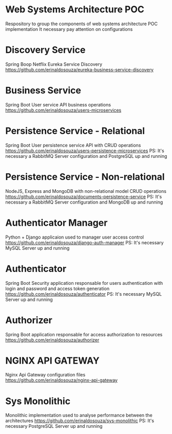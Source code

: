 # Web Systems Architecture POC
Respository to group the components of web systems architecture POC implementation
It necessary pay attention on configurations

# Discovery Service
Spring Boop Netflix Eureka Service Discovery
https://github.com/erinaldosouza/eureka-business-service-discovery

# Business Service
Spring Boot User service API business operations
https://github.com/erinaldosouza/users-microservices

# Persistence Service - Relational
Spring Boot User persistence service API with CRUD operations
https://github.com/erinaldosouza/users-persistence-microservices
PS: It's necessary a RabbitMQ Server configuration and PostgreSQL up and running

# Persistence Service - Non-relational
NodeJS, Express and MongoDB with non-relational model CRUD operations
https://github.com/erinaldosouza/documents-persistence-service
PS: It's necessary a RabbitMQ Server configuration and MongoDB up and running

# Authenticator Manager
Python + Django applicaion used to manager user access control
https://github.com/erinaldosouza/django-auth-manager
PS: It's necessary MySQL Server up and running

# Authenticator
Spring Boot Security application responsable for users authentication with login and password and  access token generation
https://github.com/erinaldosouza/authenticator
PS: It's necessary MySQL Server up and running

# Authorizer
Spring Boot application responsable for access authorization to resources
https://github.com/erinaldosouza/authorizer

# NGINX API GATEWAY
Nginx Api Gateway configuration files
https://github.com/erinaldosouza/nginx-api-gateway

# Sys Monolithic
Monolithic implementation used to analyse performance between the architectures
https://github.com/erinaldosouza/sys-monolithic
PS: It's necessary PostgreSQL Server up and running





